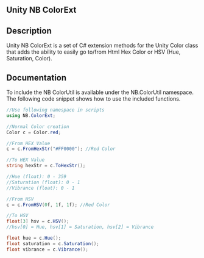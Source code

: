 ## Unity NB ColorExt

## Description
Unity NB ColorExt is a set of C# extension methods for the Unity Color class that adds the ability to easily go to/from Html Hex Color or HSV (Hue, Saturation, Color). 

## Documentation

To include the NB ColorUtil is available under the NB.ColorUtil namespace. The following code snippet shows how to use the included functions.

```c#
//Use following namespace in scripts
using NB.ColorExt;

//Normal Color creation
Color c = Color.red;

//From HEX Value
c = c.FromHexStr("#FF0000"); //Red Color

//To HEX Value
string hexStr = c.ToHexStr();

//Hue (float): 0 - 359
//Saturation (float): 0 - 1
//Vibrance (float): 0 - 1

//From HSV
c = c.FromHSV(0f, 1f, 1f); //Red Color

//To HSV
float[3] hsv = c.HSV();
//hsv[0] = Hue, hsv[1] = Saturation, hsv[2] = Vibrance

float hue = c.Hue();
float saturation = c.Saturation();
float vibrance = c.Vibrance();

```

